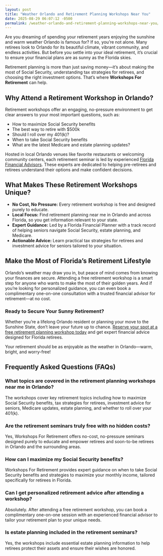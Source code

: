 ```yaml
---
layout: post
title: "Weather Orlando and Retirement Planning Workshops Near You"
date: 2025-08-29 06:07:12 -0500
permalink: /weather-orlando-and-retirement-planning-workshops-near-you/
---
```

Are you dreaming of spending your retirement years enjoying the sunshine and warm weather Orlando is famous for? If so, you’re not alone. Many retirees look to Orlando for its beautiful climate, vibrant community, and endless activities. But before you settle into your ideal retirement, it’s crucial to ensure your financial plans are as sunny as the Florida skies.

Retirement planning is more than just saving money—it’s about making the most of Social Security, understanding tax strategies for retirees, and choosing the right investment options. That’s where **Workshops For Retirement** can help.

## Why Attend a Retirement Workshop in Orlando?

Retirement workshops offer an engaging, no-pressure environment to get clear answers to your most important questions, such as:

- How to maximize Social Security benefits  
- The best way to retire with $500k  
- Should I roll over my 401(k)?  
- When to take Social Security benefits  
- What are the latest Medicare and estate planning updates?

Hosted in local Orlando venues like favorite restaurants or welcoming community centers, each retirement seminar is led by experienced [Florida Financial Advisors](https://workshopsforretirement.com/). These experts are dedicated to helping pre-retirees and retirees understand their options and make confident decisions.

## What Makes These Retirement Workshops Unique?

- **No Cost, No Pressure:** Every retirement workshop is free and designed purely to educate.  
- **Local Focus:** Find retirement planning near me in Orlando and across Florida, so you get information relevant to your state.  
- **Expert Guidance:** Led by a Florida Financial Planner with a track record of helping seniors navigate Social Security, estate planning, and Medicare.  
- **Actionable Advice:** Learn practical tax strategies for retirees and investment advice for seniors tailored to your situation.

## Make the Most of Florida’s Retirement Lifestyle

Orlando’s weather may draw you in, but peace of mind comes from knowing your finances are secure. Attending a free retirement workshop is a smart step for anyone who wants to make the most of their golden years. And if you’re looking for personalized guidance, you can even book a complimentary one-on-one consultation with a trusted financial advisor for retirement—at no cost.

### Ready to Secure Your Sunny Retirement?

Whether you’re a lifelong Orlando resident or planning your move to the Sunshine State, don’t leave your future up to chance. [Reserve your spot at a free retirement planning workshop today](https://workshopsforretirement.com/) and get expert financial advice designed for Florida retirees.

Your retirement should be as enjoyable as the weather in Orlando—warm, bright, and worry-free!

## Frequently Asked Questions (FAQs)

### What topics are covered in the retirement planning workshops near me in Orlando?

The workshops cover key retirement topics including how to maximize Social Security benefits, tax strategies for retirees, investment advice for seniors, Medicare updates, estate planning, and whether to roll over your 401(k).

### Are the retirement seminars truly free with no hidden costs?

Yes, Workshops For Retirement offers no-cost, no-pressure seminars designed purely to educate and empower retirees and soon-to-be retirees in Orlando and the surrounding areas.

### How can I maximize my Social Security benefits?

Workshops For Retirement provides expert guidance on when to take Social Security benefits and strategies to maximize your monthly income, tailored specifically for retirees in Florida.

### Can I get personalized retirement advice after attending a workshop?

Absolutely. After attending a free retirement workshop, you can book a complimentary one-on-one session with an experienced financial advisor to tailor your retirement plan to your unique needs.

### Is estate planning included in the retirement seminars?

Yes, the workshops include essential estate planning information to help retirees protect their assets and ensure their wishes are honored.

<script type="application/ld+json">
{
  "@context": "https://schema.org",
  "@type": "BlogPosting",
  "headline": "Weather Orlando and Retirement Planning Workshops Near You",
  "description": "Discover how Workshops For Retirement offers free, local retirement seminars in Orlando focused on Social Security, tax strategies, and investment advice to help retirees secure their financial future.",
  "author": {
    "@type": "Person",
    "name": "Workshops For Retirement"
  },
  "publisher": {
    "@type": "Person",
    "name": "Workshops For Retirement"
  },
  "mainEntityOfPage": {
    "@type": "WebPage",
    "@id": "https://workshopsforretirement.com/"
  },
  "datePublished": "2024-06-01",
  "dateModified": "2024-06-01"
}
</script>

<script type="application/ld+json">
{
  "@context": "https://schema.org",
  "@type": "FAQPage",
  "mainEntity": [
    {
      "@type": "Question",
      "name": "What topics are covered in the retirement planning workshops near me in Orlando?",
      "acceptedAnswer": {
        "@type": "Answer",
        "text": "The workshops cover key retirement topics including how to maximize Social Security benefits, tax strategies for retirees, investment advice for seniors, Medicare updates, estate planning, and whether to roll over your 401(k)."
      }
    },
    {
      "@type": "Question",
      "name": "Are the retirement seminars truly free with no hidden costs?",
      "acceptedAnswer": {
        "@type": "Answer",
        "text": "Yes, Workshops For Retirement offers no-cost, no-pressure seminars designed purely to educate and empower retirees and soon-to-be retirees in Orlando and the surrounding areas."
      }
    },
    {
      "@type": "Question",
      "name": "How can I maximize my Social Security benefits?",
      "acceptedAnswer": {
        "@type": "Answer",
        "text": "Workshops For Retirement provides expert guidance on when to take Social Security benefits and strategies to maximize your monthly income, tailored specifically for retirees in Florida."
      }
    },
    {
      "@type": "Question",
      "name": "Can I get personalized retirement advice after attending a workshop?",
      "acceptedAnswer": {
        "@type": "Answer",
        "text": "Absolutely. After attending a free retirement workshop, you can book a complimentary one-on-one session with an experienced financial advisor to tailor your retirement plan to your unique needs."
      }
    },
    {
      "@type": "Question",
      "name": "Is estate planning included in the retirement seminars?",
      "acceptedAnswer": {
        "@type": "Answer",
        "text": "Yes, the workshops include essential estate planning information to help retirees protect their assets and ensure their wishes are honored."
      }
    }
  ]
}
</script>